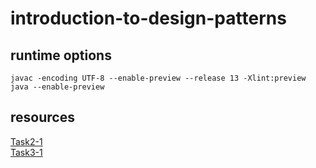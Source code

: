 # introduction-to-design-patterns

## runtime options
```
javac -encoding UTF-8 --enable-preview --release 13 -Xlint:preview
java --enable-preview
```

## resources
[Task2-1](https://github.com/smicle/introduction-to-design-patterns/blob/master/task2-1/SingletonTest.java)  
[Task3-1](https://github.com/smicle/introduction-to-design-patterns/tree/master/task3-1)  
